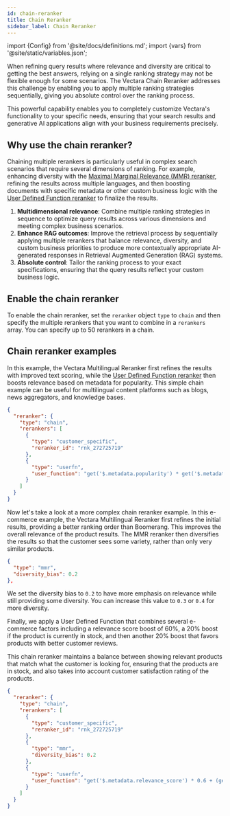 ```yaml
---
id: chain-reranker
title: Chain Reranker
sidebar_label: Chain Reranker
---
```


import {Config} from '@site/docs/definitions.md';
import {vars} from '@site/static/variables.json';

When refining query results where relevance and diversity are critical to 
getting the best answers, relying on a single ranking strategy may not be 
flexible enough for some scenarios. The Vectara Chain Reranker 
addresses this challenge by enabling you to apply multiple ranking strategies 
sequentially, giving you absolute control over the ranking process. 

This powerful capability enables you to completely customize Vectara's 
functionality to your specific needs, ensuring that your search results and 
generative AI applications align with your business requirements precisely.

## Why use the chain reranker?

Chaining multiple rerankers is particularly useful in complex search scenarios
that require several dimensions of ranking. For example, enhancing 
diversity with the [Maximal Marginal Relevance (MMR) reranker](/docs/learn/mmr-reranker), refining 
the results across multiple languages, and then boosting documents with 
specific metadata or other custom business logic with the 
[User Defined Function reranker](/docs/learn/user-defined-function-reranker) to finalize the results.

1. **Multidimensional relevance**: Combine multiple ranking strategies in sequence 
   to optimize query results across various dimensions and meeting complex 
   business scenarios.
2. **Enhance RAG outcomes**: Improve the retrieval process by sequentially 
   applying multiple rerankers that balance relevance, diversity, and custom 
   business priorities to produce more contextually appropriate AI-generated 
   responses in Retrieval Augmented Generation (RAG) systems.
3. **Absolute control**: Tailor the ranking process to your exact specifications, 
   ensuring that the query results reflect your custom business logic.
   

## Enable the chain reranker

To enable the chain reranker, set the `reranker` object `type` to `chain` and then 
specify the multiple rerankers that you want to combine in a `rerankers` array. 
You can specify up to 50 rerankers in a chain.

## Chain reranker examples

In this example, the Vectara Multilingual Reranker first refines the results 
with improved text scoring, while the [User Defined Function reranker](/docs/learn/user-defined-function-reranker) 
then boosts relevance based on metadata for popularity. This simple chain 
example can be useful for multilingual content platforms such as blogs, news 
aggregators, and knowledge bases.


```json
{
  "reranker": {
    "type": "chain",
    "rerankers": [
      {
        "type": "customer_specific",
        "reranker_id": "rnk_272725719"
      },
      {
        "type": "userfn",
        "user_function": "get('$.metadata.popularity') * get('$.metadata.score')"
      }
    ]
  }
}

```
Now let's take a look at a more complex chain reranker example. In this 
e-commerce example, the Vectara Multilingual Reranker first refines the 
initial results, providing a better ranking order than Boomerang. This 
improves the overall relevance of the product results. The MMR reranker then 
diversifies the results so that the customer sees some variety, rather than 
only very similar products.

```json
{
  "type": "mmr",
  "diversity_bias": 0.2
},
```

We set the diversity bias to `0.2` to have more emphasis on relevance while 
still providing some diversity. You can increase this value to `0.3` or `0.4` 
for more diversity.

Finally, we apply a User Defined Function that combines several e-commerce 
factors including a relevance score boost of 60%, a 20% boost if the product 
is currently in stock, and then another 20% boost that favors products with 
better customer reviews.

This chain reranker maintains a balance between showing relevant products that 
match what the customer is looking for, ensuring that the products are in 
stock, and also takes into account customer satisfaction rating of the 
products.

```json
{
  "reranker": {
    "type": "chain",
    "rerankers": [
      {
        "type": "customer_specific",
        "reranker_id": "rnk_272725719"
      },
      {
        "type": "mmr",
        "diversity_bias": 0.2
      },
      {
        "type": "userfn",
        "user_function": "get('$.metadata.relevance_score') * 0.6 + (get('$.metadata.in_stock') ? 0.2 : 0) + get('$.metadata.customer_rating') * 0.2"
      }
    ]
  }
}
```

